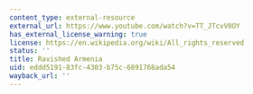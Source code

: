 ```yaml
---
content_type: external-resource
external_url: https://www.youtube.com/watch?v=TT_JTcvV0OY
has_external_license_warning: true
license: https://en.wikipedia.org/wiki/All_rights_reserved
status: ''
title: Ravished Armenia
uid: eddd5191-83fc-4303-b75c-6891768ada54
wayback_url: ''
---
```


